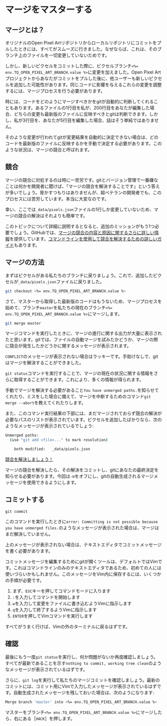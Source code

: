 # マージをマスターする

## マージとは？

オリジナルのOpen Pixel Artリポジトリからローカルリポジトリにコミットをプルしたときには、すべてがスムーズに行きました。なぜならば、これは、そのブランチ上のファイルを一切変更していないためです。

しかし、新しいピクセルをコミットした際に、ピクセルブランチ`<%= env.TQ_OPEN_PIXEL_ART_BRANCH.value %>`に変更を加えました。Open Pixel Artプロジェクトからあなたがコミットをプルした後に、他ユーザーも新しいピクセルを追加した可能性があります。同じコードに影響を与えるこれらの変更を調整するには、マージプロセスを行う必要があります。

時には、コードをどのようにマージすべきかをgitが自動的に判断してくれることもあります。あるファイルの1行目を私が、200行目をあなたが編集した場合、どちらの変更も最新版のファイルに反映すべきとgitは判断できます。しかし、私が3行目を、あなたが5行目を編集した場合、話はそう単純ではありません。

そのような変更が行われてgitが変更結果を自動的に決定できない場合は、どのコードを最新版のファイルに反映するかを手動で決定する必要があります。このような状況は、マージの競合と呼ばれます。

## 競合

マージの競合に対処するのは時に一苦労です。gitとバージョン管理で一番嫌なことは何かを開発者に聞けば、「マージの競合を解決することです」という答えが多いでしょう。脅かすつもりはありませんが、超ベテランの開発者でも、このプロセスには苦労しています。本当に大変なのです。

幸い、ここでは`_data/pixels.json`ファイルの1行しか変更していないため、マージの競合の解決はそれよりも簡単です。

このトピックについて詳細に説明するとなると、追加のミッションがもう1つ必要でしょう。GitHubでは、[マージの競合の内容と原因に関するさらに詳しい情報](https://help.github.com/en/articles/about-merge-conflicts)を提供しています。[コマンドラインを使用して競合を解決するための詳しいガイド](https://help.github.com/en/articles/resolving-a-merge-conflict-using-the-command-line)もあります。

## マージの方法

まずはピクセルがある私たちのブランチに戻りましょう。これで、追加したピクセルが`_data/pixels.json`ファイルに戻りました。

```bash
git checkout <%= env.TQ_OPEN_PIXEL_ART_BRANCH.value %>
```

さて、マスターから取得した最新版のコードはもうないため、マージプロセスを始めて、ブランチ`master`を私たちの現在のブランチ`<%= env.TQ_OPEN_PIXEL_ART_BRANCH.value %>`にマージします。

```bash
git merge master
```

マージコマンドを実行したときに、マージの進行に関する出力が大量に表示されたと思います。gitでは、ファイルの自動マージを試みたかどうか、マージの際に競合が発生したかどうかに関するメッセージが表示されます。

`CONFLICT`のメッセージが表示されない場合はラッキーです。手助けなしで、gitはマージを解決することができました。

`git status`コマンドを実行することで、マージの現在の状況に関する情報をさらに取得することができます。これにより、多くの情報が得られます。

手動でマージを解決する必要があること`You have unmerged paths.`を知らせてくれたり、ミスをした場合に備えて、マージを中断するためのコマンド`git merge --abort`を教えてくれたりします。

また、このコマンド実行結果の下部には、まだマージされておらず競合の解決が必要なパスのリストが表示されています。ピクセルを追加したばかりなら、次のようなメッセージが表示されているでしょう: 

```bash
Unmerged paths:
  (use "git add <file>..." to mark resolution)

	both modified:   _data/pixels.json
```

[競合を解決しましょう！](https://help.github.com/en/articles/resolving-a-merge-conflict-using-the-command-line)

マージの競合を解決したら、その解決をコミットし、gitにあなたの最終決定を知らせる必要があります。今回は`-m`をオフにし、gitの自動生成されるマージメッセージを使用できるようにします。

## コミットする

```
git commit
```

このコマンドを実行したときに`error: Committing is not possible because you have unmerged files.`のようなメッセージが表示された場合は、マージはまだ解決していません。

上のメッセージが表示されない場合は、テキストエディタでコミットメッセージを書く必要があります。

コミットメッセージを編集するためにgitが開くツールは、デフォルトではVimです。これはコマンドラインのみのテキストエディタであるため、初めての人には使いづらいかもしれません。このメッセージをVim内に保存するには、いくつかの手順が必要です。

1. まず、`ESC`キーを押してコマンドモードに入ります
2. `:`を入力してコマンドを開始します
3. `w`を入力して変更をファイルに書き込むようVimに指示します
4. `q`を入力して終了するようVimに指示します
5. `ENTER`を押してVimコマンドを実行します

すべてがうまく行けば、Vimの外のターミナルに戻るはずです。

## 確認

最後にもう一度`git status`を実行し、何か問題がないか再度確認しましょう。すべてが最新であることを示す`nothing to commit, working tree clean`のようなメッセージが表示されているはずです。

さらに、`git log`を実行して私たちのマージコミットを確認しましょう。最新のコミットには、コミット用にVimで入力したメッセージが表示されているはずです。自動生成されたメッセージを残しておいた場合は、次のようになります: 

```bash
Merge branch 'master' into <%= env.TQ_OPEN_PIXEL_ART_BRANCH.value %>
```

マスターをブランチ`<%= env.TQ_OPEN_PIXEL_ART_BRANCH.value %>`にマージしたら、右にある［`HACK`］を押します。